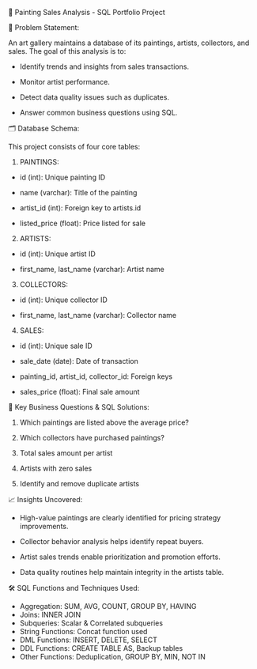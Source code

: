 🎨 Painting Sales Analysis - SQL Portfolio Project

📌 Problem Statement: 

An art gallery maintains a database of its paintings, artists, collectors, and sales. The goal of this analysis is to:

* Identify trends and insights from sales transactions.

* Monitor artist performance.

* Detect data quality issues such as duplicates.

* Answer common business questions using SQL.

🗂️ Database Schema:

This project consists of four core tables:

1. PAINTINGS:

* id (int): Unique painting ID

* name (varchar): Title of the painting

* artist_id (int): Foreign key to artists.id

* listed_price (float): Price listed for sale

2. ARTISTS:

* id (int): Unique artist ID

* first_name, last_name (varchar): Artist name

3. COLLECTORS:

* id (int): Unique collector ID

* first_name, last_name (varchar): Collector name

4. SALES:

* id (int): Unique sale ID

* sale_date (date): Date of transaction

* painting_id, artist_id, collector_id: Foreign keys

* sales_price (float): Final sale amount

🧠 Key Business Questions & SQL Solutions:

1. Which paintings are listed above the average price?

2. Which collectors have purchased paintings?

3. Total sales amount per artist

4. Artists with zero sales

5. Identify and remove duplicate artists


📈 Insights Uncovered:

* High-value paintings are clearly identified for pricing strategy improvements.

* Collector behavior analysis helps identify repeat buyers.

* Artist sales trends enable prioritization and promotion efforts.

* Data quality routines help maintain integrity in the artists table.

🛠️ SQL Functions and Techniques Used:

* Aggregation:	SUM, AVG, COUNT, GROUP BY, HAVING
* Joins:	INNER JOIN
* Subqueries:	Scalar & Correlated subqueries
* String Functions:	Concat function used
* DML Functions:	INSERT, DELETE, SELECT
* DDL Functions:	CREATE TABLE AS, Backup tables
* Other Functions: Deduplication, GROUP BY, MIN, NOT IN